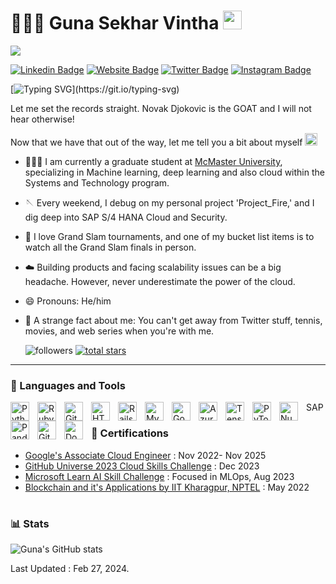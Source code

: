 # 👨🏻‍💻 Guna Sekhar Vintha <img src="https://raw.githubusercontent.com/MartinHeinz/MartinHeinz/master/wave.gif" width="30px">   

![](https://komarev.com/ghpvc/?username=vinthagunasekhar)

[![Linkedin Badge](https://img.shields.io/badge/-LinkedIn-0e76a8?style=flat-square&logo=Linkedin&logoColor=white)](https://www.linkedin.com/in/gunasekharvintha/)
[![Website Badge](https://img.shields.io/badge/Website-3b5998?style=flat-square&logo=google-chrome&logoColor=white)](https://gunasekharvintha.me)
[![Twitter Badge](https://img.shields.io/badge/-Twitter-00acee?style=flat-square&logo=Twitter&logoColor=white)](https://x.com/_Gunaa)
[![Instagram Badge](https://img.shields.io/badge/-Instagram-e4405f?style=flat-square&logo=Instagram&logoColor=white)](https://instagram.com/_gunaa_v/)

[![Typing SVG](https://readme-typing-svg.herokuapp.com?font=Fira+Code&pause=1000&random=false&width=435&lines=Nice+to+meet+you!;I'm+a+Software+Engineer;Curious+and+has+a+bias+for+Action;I+do+speak+non-tech+stuff!)](https://git.io/typing-svg)

Let me set the records straight. Novak Djokovic is the GOAT and I will not hear otherwise! 

Now that we have that out of the way, let me tell you a bit about myself <img src="https://emojis.slackmojis.com/emojis/images/1520808873/3643/cool-doge.gif?1520808873" width="20" />

* 👨🏻‍🎓 I am currently a graduate student at <a href="https://www.mcmaster.ca">McMaster University</a>, specializing in Machine learning, deep learning and also cloud within the Systems and Technology program.
* 🪡 Every weekend, I debug on my personal project 'Project_Fire,' and I dig deep into SAP S/4 HANA Cloud and Security.
* 🎾 I love Grand Slam tournaments, and one of my bucket list items is to watch all the Grand Slam finals in person.
* ☁️ Building products and facing scalability issues can be a big headache. However, never underestimate the power of the cloud.
* 😄 Pronouns: He/him
* 🤯 A strange fact about me: You can't get away from Twitter stuff, tennis, movies, and web series when you're with me.

   <p align="left">
         <img alt="followers" title="Follow me on Github" src="https://custom-icon-badges.demolab.com/github/followers/vinthagunasekhar?color=236ad3&labelColor=1155ba&style=for-the-badge&logo=person-add&label=Follow&logoColor=white"/></a>
      <a href="https://github.com/vinthagunasekhar?tab=repositories&sort=stargazers">
         <img alt="total stars" title="Total stars on GitHub" src="https://custom-icon-badges.demolab.com/github/stars/vinthagunasekhar?color=55960c&style=for-the-badge&labelColor=488207&logo=star"/></a>
   </p>

---

### 🧰 Languages and Tools


<img align="left" alt="Python" width="30px" style="padding-right:10px;" src="https://cdn.jsdelivr.net/gh/devicons/devicon/icons/python/python-original.svg" />
<img align="left" alt="Ruby" width="30px" style="padding-right:10px;" src="https://cdn.jsdelivr.net/gh/devicons/devicon/icons/ruby/ruby-original-wordmark.svg" />
<img align="left" alt="Git" width="30px" style="padding-right:10px;" src="https://cdn.jsdelivr.net/gh/devicons/devicon/icons/git/git-original.svg" />
<img align="left" alt="HTML" width="30px" style="padding-right:10px;" src="https://cdn.jsdelivr.net/gh/devicons/devicon/icons/html5/html5-plain.svg" />

<img align="left" alt="Rails on Ruby" width="30px" style="padding-right:10px;" src="https://cdn.jsdelivr.net/gh/devicons/devicon/icons/rails/rails-plain-wordmark.svg" />
<img align="left" alt="MySQL" width="30px" style="padding-right:10px;" src="https://cdn.jsdelivr.net/gh/devicons/devicon/icons/mysql/mysql-original-wordmark.svg" />
<img align="left" alt="Google Cloud" width="30px" style="padding-right:10px;" src="https://cdn.jsdelivr.net/gh/devicons/devicon/icons/googlecloud/googlecloud-original.svg" />
<img align="left" alt="Azure" width="30px" style="padding-right:10px;" src="https://cdn.jsdelivr.net/gh/devicons/devicon/icons/azure/azure-original.svg" />
<img align="left" alt="Tensor Flow" width="30px" style="padding-right:10px;" src="https://cdn.jsdelivr.net/gh/devicons/devicon/icons/tensorflow/tensorflow-original.svg" />
<img align="left" alt="PyTorch" width="30px" style="padding-right:10px;" src="https://cdn.jsdelivr.net/gh/devicons/devicon/icons/pytorch/pytorch-plain-wordmark.svg" />
<img align="left" alt="NumPy" width="30px" style="padding-right:10px;" src="https://cdn.jsdelivr.net/gh/devicons/devicon/icons/numpy/numpy-original.svg" />
<img align="left" alt="Pandas" width="30px" style="padding-right:10px;" src="https://cdn.jsdelivr.net/gh/devicons/devicon/icons/pandas/pandas-original-wordmark.svg" />
<img align="left" alt="GitHub" width="30px" style="padding-right:10px;" src="https://cdn.jsdelivr.net/gh/devicons/devicon/icons/github/github-original.svg" />
<img align="left" alt="Docker" width="30px" style="padding-right:10px;" src="https://cdn.jsdelivr.net/gh/devicons/devicon/icons/docker/docker-original-wordmark.svg" />
 SAP
<br />



### 📜 Certifications
  * [Google's Associate Cloud Engineer](https://google.accredible.com/d2263fc3-239c-4ed2-a3ab-2d9866441538?_gl=1*5qt6b7*_ga*ODIwMDAwNzc2LjE3MDMyMjE1Mzg.*_ga_FSDJZHHBH0*MTcwMzIyMTUzNy4xLjEuMTcwMzIyMTU1NS4wLjAuMA..) : Nov 2022- Nov 2025
  * [GitHub Universe 2023 Cloud Skills Challenge](https://learn.microsoft.com/en-us/users/gunasekharvintha-3911/achievements/hyefdjr8) : Dec 2023
  * [Microsoft Learn AI Skill Challenge](https://www.linkedin.com/posts/gunasekharvintha_microsoft-ai-skills-challenge-august-2023-activity-7092906271456067584-2ekW?utm_source=share&utm_medium=member_desktop) : Focused in MLOps, Aug 2023
  * [Blockchain and it's Applications by IIT Kharagpur, NPTEL](https://archive.nptel.ac.in/noc/Ecertificate/?q=NPTEL22CS44S1353196802087047) : May 2022

#


### 📊 Stats

![Guna's GitHub stats](https://github-readme-stats.vercel.app/api?username=vinthagunasekhar&show_icons=true&theme=gruvbox)

<!-- ![GitHub Streak](https://streak-stats.demolab.com?user=ForrestKnight&theme=gruvbox&border_radius=4.5) -->
Last Updated : Feb 27, 2024.

